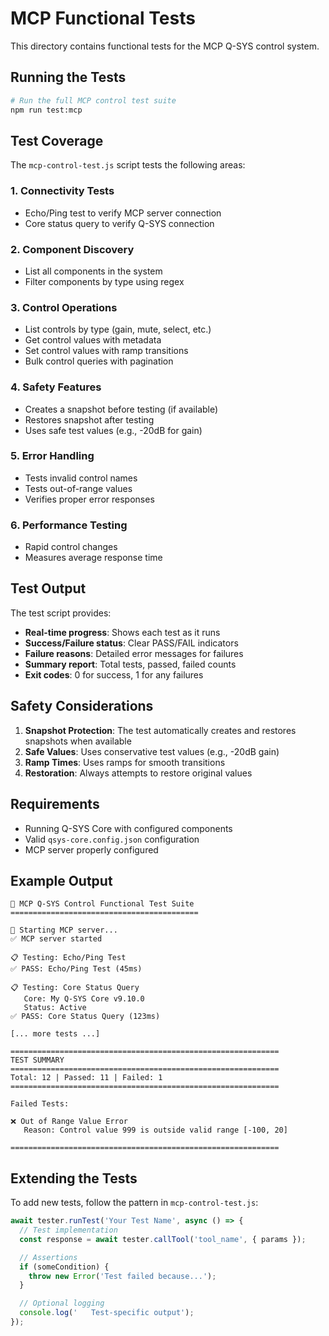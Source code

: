 # MCP Functional Tests

This directory contains functional tests for the MCP Q-SYS control system.

## Running the Tests

```bash
# Run the full MCP control test suite
npm run test:mcp
```

## Test Coverage

The `mcp-control-test.js` script tests the following areas:

### 1. **Connectivity Tests**

- Echo/Ping test to verify MCP server connection
- Core status query to verify Q-SYS connection

### 2. **Component Discovery**

- List all components in the system
- Filter components by type using regex

### 3. **Control Operations**

- List controls by type (gain, mute, select, etc.)
- Get control values with metadata
- Set control values with ramp transitions
- Bulk control queries with pagination

### 4. **Safety Features**

- Creates a snapshot before testing (if available)
- Restores snapshot after testing
- Uses safe test values (e.g., -20dB for gain)

### 5. **Error Handling**

- Tests invalid control names
- Tests out-of-range values
- Verifies proper error responses

### 6. **Performance Testing**

- Rapid control changes
- Measures average response time

## Test Output

The test script provides:

- **Real-time progress**: Shows each test as it runs
- **Success/Failure status**: Clear PASS/FAIL indicators
- **Failure reasons**: Detailed error messages for failures
- **Summary report**: Total tests, passed, failed counts
- **Exit codes**: 0 for success, 1 for any failures

## Safety Considerations

1. **Snapshot Protection**: The test automatically creates and restores snapshots when available
2. **Safe Values**: Uses conservative test values (e.g., -20dB gain)
3. **Ramp Times**: Uses ramps for smooth transitions
4. **Restoration**: Always attempts to restore original values

## Requirements

- Running Q-SYS Core with configured components
- Valid `qsys-core.config.json` configuration
- MCP server properly configured

## Example Output

```
🧪 MCP Q-SYS Control Functional Test Suite
==========================================

🚀 Starting MCP server...
✅ MCP server started

📋 Testing: Echo/Ping Test
✅ PASS: Echo/Ping Test (45ms)

📋 Testing: Core Status Query
   Core: My Q-SYS Core v9.10.0
   Status: Active
✅ PASS: Core Status Query (123ms)

[... more tests ...]

============================================================
TEST SUMMARY
============================================================
Total: 12 | Passed: 11 | Failed: 1
============================================================

Failed Tests:

❌ Out of Range Value Error
   Reason: Control value 999 is outside valid range [-100, 20]

============================================================
```

## Extending the Tests

To add new tests, follow the pattern in `mcp-control-test.js`:

```javascript
await tester.runTest('Your Test Name', async () => {
  // Test implementation
  const response = await tester.callTool('tool_name', { params });

  // Assertions
  if (someCondition) {
    throw new Error('Test failed because...');
  }

  // Optional logging
  console.log('   Test-specific output');
});
```
